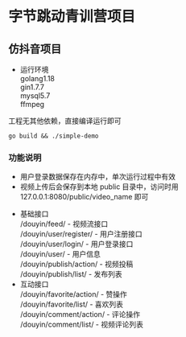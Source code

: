 # 字节跳动青训营项目

## 仿抖音项目  
- 运行环境  
golang1.18  
gin1.7.7  
mysql5.7  
ffmpeg  

工程无其他依赖，直接编译运行即可

```shell
go build && ./simple-demo
```

### 功能说明

* 用户登录数据保存在内存中，单次运行过程中有效
* 视频上传后会保存到本地 public 目录中，访问时用 127.0.0.1:8080/public/video_name 即可   
- 基础接口  
/douyin/feed/ - 视频流接口  
/douyin/user/register/ - 用户注册接口  
/douyin/user/login/ - 用户登录接口  
/douyin/user/ - 用户信息  
/douyin/publish/action/ - 视频投稿  
/douyin/publish/list/ - 发布列表  
- 互动接口  
/douyin/favorite/action/ - 赞操作  
/douyin/favorite/list/ - 喜欢列表  
/douyin/comment/action/ - 评论操作  
/douyin/comment/list/ - 视频评论列表  
